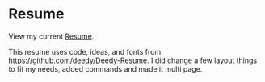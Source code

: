 # Resume
View my current [Resume](https://github.com/theuema/Resume/blob/my_resume/resume.pdf).

This resume uses code, ideas, and fonts from https://github.com/deedy/Deedy-Resume. 
I did change a few layout things to fit my needs, added commands and made it multi page.
